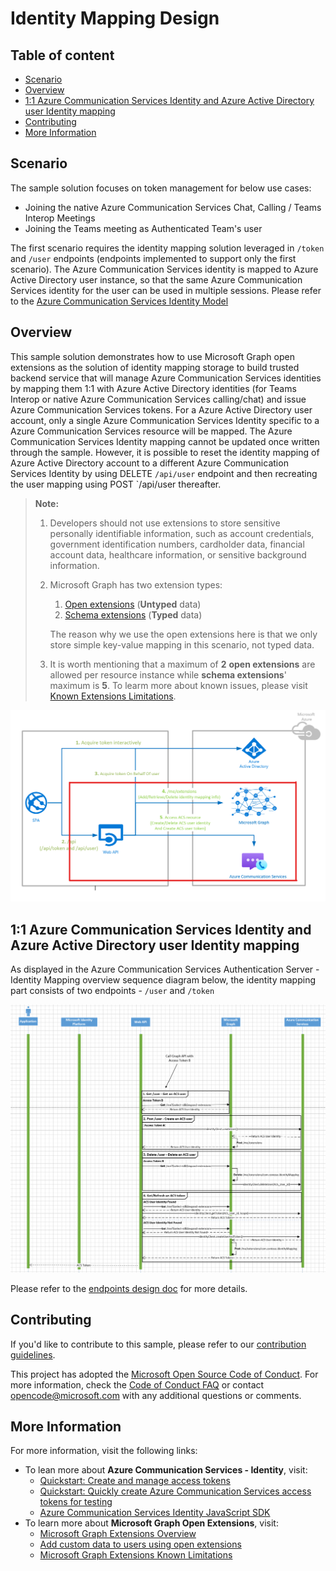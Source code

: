 # Identity Mapping Design

## Table of content

- [Scenario](#scenario)
- [Overview](#overview)
- [1:1 Azure Communication Services Identity and Azure Active Directory user Identity mapping](#11-azure-communication-services-identity-and-azure-active-directory-user-identity-mapping)
- [Contributing](#contributing)
- [More Information](#more-information)

## Scenario

The sample solution focuses on token management for below use cases:
- Joining the native Azure Communication Services Chat, Calling / Teams Interop Meetings
- Joining the Teams meeting as Authenticated Team's user

The first scenario requires the identity mapping solution leveraged in `/token` and `/user` endpoints (endpoints implemented to support only the first scenario). The Azure Communication Services identity is mapped to Azure Active Directory user instance, so that the same Azure Communication Services identity for the user can be used in multiple sessions. Please refer to the [Azure Communication Services Identity Model](https://docs.microsoft.com/azure/communication-services/concepts/identity-model)

## Overview

This sample solution demonstrates how to use Microsoft Graph open extensions as the solution of identity mapping storage to build trusted backend service that will manage Azure Communication Services identities by mapping them 1:1 with Azure Active Directory identities (for Teams Interop or native Azure Communication Services calling/chat) and issue Azure Communication Services tokens. For a Azure Active Directory user account, only a single Azure Communication Services Identity specific to a Azure Communication Services resource will be mapped. The Azure Communication Services Identity mapping cannot be updated once written through the sample. However, it is possible to reset the identity mapping of Azure Active Directory account to a different Azure Communication Services Identity by using DELETE `/api/user` endpoint and then recreating the user mapping using POST `/api/user thereafter.

>**Note:** 
> 1. Developers should not use extensions to store sensitive personally identifiable information, such as account credentials, government identification numbers, cardholder data, financial account data, healthcare information, or sensitive background information.
>
> 2. Microsoft Graph has two extension types: 
>    1. [Open extensions](https://docs.microsoft.com/graph/extensibility-overview#open-extensions)  (**Untyped** data)
>    2. [Schema extensions](https://docs.microsoft.com/graph/extensibility-overview#schema-extensions) (**Typed** data)
>
>    The reason why we use the open extensions here is that we only store simple key-value mapping in this scenario, not typed data.
>
> 3. It is worth mentioning that a maximum of **2** **open extensions** are allowed per resource instance while **schema extensions**' maximum is **5**. To learm more about known issues, please visit [Known Extensions Limitations](https://docs.microsoft.com/graph/known-issues#extensions).

![ Azure Communication Services Authentication Server - Identity Mapping Flow](../images/ACS-Authentication-Server-Sample_Identity-Mapping-Flow.png)

## 1:1 Azure Communication Services Identity and Azure Active Directory user Identity mapping

As displayed in the Azure Communication Services Authentication Server - Identity Mapping overview sequence diagram below, the identity mapping part consists of two endpoints - `/user` and `/token`

![Azure Communication Services Authentication Server - Identity Mapping Sequence Diagram](../images/ACS-Authentication-Server-Sample_Identity-Mapping-Sequence.png)

Please refer to the [endpoints design doc](./endpoints-and-responses.md) for more details.

## Contributing

If you'd like to contribute to this sample, please refer to our [contribution guidelines](../../CONTRIBUTING.md).

This project has adopted the [Microsoft Open Source Code of Conduct](https://opensource.microsoft.com/codeofconduct/). For more information, check the [Code of Conduct FAQ](https://opensource.microsoft.com/codeofconduct/faq/) or contact [opencode@microsoft.com](mailto:opencode@microsoft.com) with any additional questions or comments.

## More Information

For more information, visit the following links:

- To lean more about **Azure Communication Services - Identity**, visit:
  - [Quickstart: Create and manage access tokens](https://docs.microsoft.com/azure/communication-services/quickstarts/access-tokens?pivots=programming-language-javascript)
  - [Quickstart: Quickly create Azure Communication Services access tokens for testing](https://docs.microsoft.com/azure/communication-services/quickstarts/identity/quick-create-identity)
  - [Azure Communication Services Identity JavaScript SDK](https://azuresdkdocs.blob.core.windows.net/$web/javascript/azure-communication-identity/1.0.0/index.html)
- To learn more about **Microsoft Graph Open Extensions**, visit:
  - [Microsoft Graph Extensions Overview](https://docs.microsoft.com/graph/extensibility-overview)
  - [Add custom data to users using open extensions](https://docs.microsoft.com/graph/extensibility-open-users)
  - [Microsoft Graph Extensions Known Limitations](https://docs.microsoft.com/graph/known-issues#extensions)
